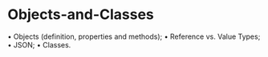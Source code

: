 # Objects-and-Classes
• Objects (definition, properties and methods);
• Reference vs. Value Types;
• JSON;
• Classes.
